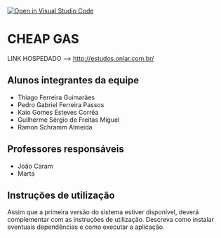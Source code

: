 [![Open in Visual Studio Code](https://classroom.github.com/assets/open-in-vscode-c66648af7eb3fe8bc4f294546bfd86ef473780cde1dea487d3c4ff354943c9ae.svg)](https://classroom.github.com/online_ide?assignment_repo_id=7691522&assignment_repo_type=AssignmentRepo)
# CHEAP GAS


LINK HOSPEDADO --> http://estudos.onlar.com.br/


## Alunos integrantes da equipe

* Thiago Ferreira Guimarães
* Pedro Gabriel Ferreira Passos
* Kaio Gomes Esteves Corrêa 
* Guilherme Sérgio de Freitas Miguel
* Ramon Schramm Almeida

## Professores responsáveis

* João Caram
* Marta

## Instruções de utilização

Assim que a primeira versão do sistema estiver disponível, deverá complementar com as instruções de utilização. Descreva como instalar eventuais dependências e como executar a aplicação.
